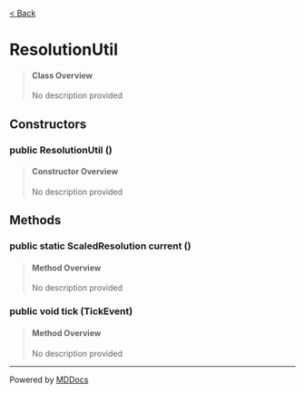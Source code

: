 [< Back](../README.md)
# ResolutionUtil #
>#### Class Overview ####
>No description provided
## Constructors ##
### public ResolutionUtil () ###
>#### Constructor Overview ####
>No description provided
>
## Methods ##
### public static ScaledResolution current () ###
>#### Method Overview ####
>No description provided
>
### public void tick (TickEvent) ###
>#### Method Overview ####
>No description provided
>

---
Powered by [MDDocs](https://github.com/VRCube/MDDocs)